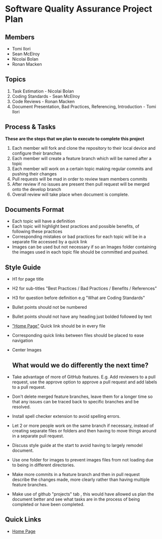 # Software Quality Assurance Project Plan

## Members
* Tomi Ilori
* Sean McElroy
* Nicolai Bolan
* Ronan Macken

## Topics
1. Task Estimation - Nicolai Bolan
2. Coding Standards - Sean McElroy
3. Code Reviews - Ronan Macken
4. Document Presentation, Bad Practices, Referencing, Introduction - Tomi Ilori

## Process & Tasks

**These are the steps that we plan to execute to complete this project**
1. Each member will fork and clone the repository to their local device and configure their branches
2. Each member will create a feature branch which will be named after a topic
3. Each member will work on a certain topic making regular commits and pushing their changes
4. Pull requests will be mad in order to review team members commits
5. After review if no issues are present then pull request will be merged onto the develop branch
6. Overall review will take place when document is complete.


## Documents Format
* Each topic will have a definition
* Each topic will highlight best practices and possible benefits, of following these practices
* Corresponding mistakes or bad practices for each topic will be in a separate file accessed by a quick link
* Images can be used but not necessary if so an Images folder containing the images used in each topic file should be committed and pushed.
 
 
## Style Guide
* H1 for page title
* H2 for sub-titles "Best Practices / Bad Practices / Benefits / References"
* H3 for question before definition e.g "What are Coding Standards"
* Bullet points should not be numbered
* Bullet points should not have any heading just bolded followed by text
* ["Home Page"](README.md) Quick link should be in every file
* Corresponding quick links between files should be placed to ease navigation
* Center Images 
 
  ## What would we do differently the next time?
* Take advantage of more of GitHub features. E.g. Add reviewers to a pull request, use the approve option to approve a pull request and add labels to a pull request.
* Don't delete merged feature branches, leave them for a longer time so that any issues can be traced back to specific branches and be resolved.
* Install spell checker extension to avoid spelling errors.
* Let 2 or more people work on the same branch if necessary, instead of creating separate files or folders and then having to move things around in a separate pull request.
* Discuss style guide at the start to avoid having to largely remodel document.
* Use one folder for images to prevent images files from not loading due to being in different directories.
* Make more commits in a feature branch and then in pull request describe the changes made, more clearly rather than having multiple feature branches.
* Make use of github "projects" tab , this would have allowed us plan the document better and see what tasks are in the process of being completed or have been completed.

## Quick Links
  * [Home Page](../README.md)